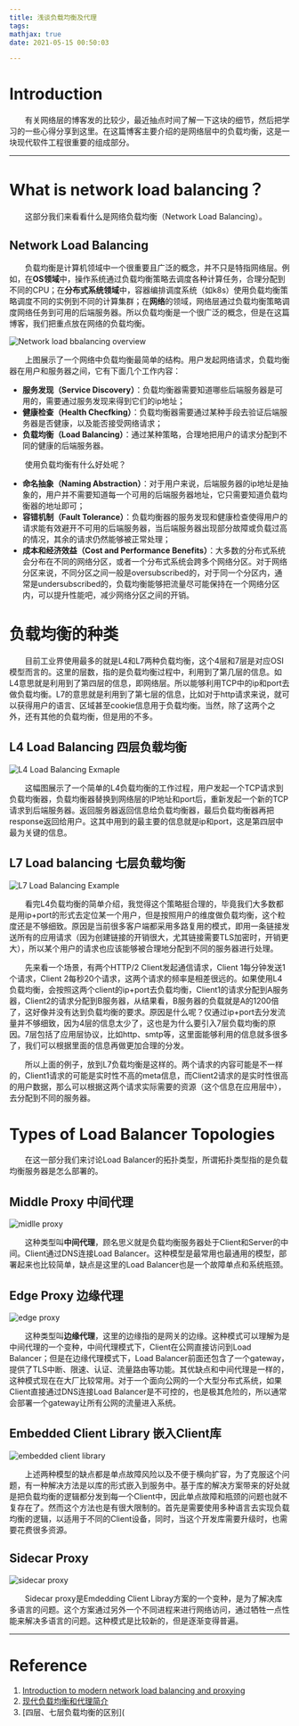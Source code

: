 ```yaml
---
title: 浅谈负载均衡及代理
tags:
mathjax: true
date: 2021-05-15 00:50:03

---
```


# Introduction

&emsp;&emsp;有关网络层的博客发的比较少，最近抽点时间了解一下这块的细节，然后把学习的一些心得分享到这里。在这篇博客主要介绍的是网络层中的负载均衡，这是一块现代软件工程很重要的组成部分。

<!-- more -->

------

# What is network load balancing？

&emsp;&emsp;这部分我们来看看什么是网络负载均衡（Network Load Balancing）。

## Network Load Balancing

&emsp;&emsp;负载均衡是计算机领域中一个很重要且广泛的概念，并不只是特指网络层。例如，在**OS领域**中，操作系统通过负载均衡策略去调度各种计算任务，合理分配到不同的CPU；在**分布式系统领域**中，容器编排调度系统（如k8s）使用负载均衡策略调度不同的实例到不同的计算集群；在**网络**的领域，网络层通过负载均衡策略调度网络任务到可用的后端服务器。所以负载均衡是一个很广泛的概念，但是在这篇博客，我们把重点放在网络的负载均衡。

![Network load bbalancing overview](https://miro.medium.com/max/1400/1*cCV-7Q-DDw87xNnTIVIhEg.png)

&emsp;&emsp;上图展示了一个网络中负载均衡最简单的结构。用户发起网络请求，负载均衡器在用户和服务器之间，它有下面几个工作内容：

- **服务发现（Service Discovery）**：负载均衡器需要知道哪些后端服务器是可用的，需要通过服务发现来得到它们的ip地址；
- **健康检查（Health Checfking）**：负载均衡器需要通过某种手段去验证后端服务器是否健康，以及能否接受网络请求；
- **负载均衡（Load Balancing）**：通过某种策略，合理地把用户的请求分配到不同的健康的后端服务器。

&emsp;&emsp;使用负载均衡有什么好处呢？

- **命名抽象（Naming Abstraction）**：对于用户来说，后端服务器的ip地址是抽象的，用户并不需要知道每一个可用的后端服务器地址，它只需要知道负载均衡器的地址即可；
- **容错机制（Fault Tolerance）**：负载均衡器的服务发现和健康检查使得用户的请求能有效避开不可用的后端服务器，当后端服务器出现部分故障或负载过高的情况，其余的请求仍然能够被正常处理；
- **成本和经济效益（Cost and Performance Benefits）**：大多数的分布式系统会分布在不同的网络分区，或者一个分布式系统会跨多个网络分区。对于网络分区来说，不同分区之间一般是oversubscribed的，对于同一个分区内，通常是undersubscribed的，负载均衡能够把流量尽可能保持在一个网络分区内，可以提升性能吧，减少网络分区之间的开销。

# 负载均衡的种类

&emsp;&emsp;目前工业界使用最多的就是L4和L7两种负载均衡，这个4层和7层是对应OSI模型而言的。这里的层数，指的是负载均衡过程中，利用到了第几层的信息。如L4意思就是利用到了第四层的信息，即网络层。所以能够利用TCP中的ip和port去做负载均衡。L7的意思就是利用到了第七层的信息，比如对于http请求来说，就可以获得用户的语言、区域甚至cookie信息用于负载均衡。当然，除了这两个之外，还有其他的负载均衡，但是用的不多。

## L4 Load Balancing 四层负载均衡

![L4 Load Balancing Exmaple](https://pic1.zhimg.com/80/v2-ce85ff3d023213f0eb5935df491f4c54_1440w.jpg)

&emsp;&emsp;这幅图展示了一个简单的L4负载均衡的工作过程，用户发起一个TCP请求到负载均衡器，负载均衡器替换到网络层的IP地址和port后，重新发起一个新的TCP请求到后端服务器。返回服务器返回信息给负载均衡器，最后负载均衡器再把response返回给用户。这其中用到的最主要的信息就是ip和port，这是第四层中最为关键的信息。

## L7 Load balancing 七层负载均衡

![L7 Load Balancing Example](https://pic4.zhimg.com/80/v2-478480ac6ec2b1e5c43608dee03e5403_1440w.jpg)

&emsp;&emsp;看完L4负载均衡的简单介绍，我觉得这个策略挺合理的，毕竟我们大多数都是用ip+port的形式去定位某一个用户，但是按照用户的维度做负载均衡，这个粒度还是不够细致。原因是当前很多客户端都采用多路复用的模式，即用一条链接发送所有的应用请求（因为创建链接的开销很大，尤其链接需要TLS加密时，开销更大），所以某个用户的请求也应该能够被合理地分配到不同的服务器进行处理。

&emsp;&emsp;先来看一个场景，有两个HTTP/2 Client发起通信请求，Client 1每分钟发送1个请求，Client 2每秒20个请求，这两个请求的频率是相差很远的。如果使用L4负载均衡，会按照这两个client的ip+port去负载均衡，Client1的请求分配到A服务器，Client2的请求分配到B服务器，从结果看，B服务器的负载就是A的1200倍了，这好像并没有达到负载均衡的要求。原因是什么呢？仅通过ip+port去分发流量并不够细致，因为4层的信息太少了，这也是为什么要引入7层负载均衡的原因。7层包括了应用层协议，比如http、smtp等，这里面能够利用的信息就多很多了，我们可以根据里面的信息再做更加合理的分发。

&emsp;&emsp;所以上面的例子，放到L7负载均衡是这样的。两个请求的内容可能是不一样的，Client1请求的可能是实时性不高的meta信息，而Client2请求的是实时性很高的用户数据，那么可以根据这两个请求实际需要的资源（这个信息在应用层中），去分配到不同的服务器。

# Types of Load Balancer Topologies

&emsp;&emsp;在这一部分我们来讨论Load Balancer的拓扑类型，所谓拓扑类型指的是负载均衡服务器是怎么部署的。

## Middle Proxy 中间代理

![midlle proxy](https://pic2.zhimg.com/80/v2-6b46204d914f778aac1efb160b525329_1440w.jpg)

&emsp;&emsp;这种类型叫**中间代理**，顾名思义就是负载均衡服务器处于Client和Server的中间。Client通过DNS连接Load Balancer。这种模型是最常用也最通用的模型，部署起来也比较简单，缺点是这里的Load Balancer也是一个故障单点和系统瓶颈。

## Edge Proxy 边缘代理

![edge proxy](https://miro.medium.com/max/1400/1*4zSWjsKnaC6QQmJ7PTj7Eg.png)

&emsp;&emsp;这种类型叫**边缘代理**，这里的边缘指的是网关的边缘。这种模式可以理解为是中间代理的一个变种，中间代理模式下，Client在公网直接访问到Load Balancer；但是在边缘代理模式下，Load Balancer前面还包含了一个gateway，提供了TLS中断、限速、认证、流量路由等功能。其优缺点和中间代理是一样的，这种模式现在在大厂比较常用。对于一个面向公网的一个大型分布式系统，如果Client直接通过DNS连接Load Balancer是不可控的，也是极其危险的，所以通常会部署一个gateway让所有公网的流量进入系统。

## Embedded Client Library 嵌入Client库

![embedded client library](https://miro.medium.com/max/1400/1*nuqZiYoFEkDe2cUgMh0aQw.png)

&emsp;&emsp;上述两种模型的缺点都是单点故障风险以及不便于横向扩容，为了克服这个问题，有一种解决方法是以库的形式嵌入到服务中。基于库的解决方案带来的好处就是把负载均衡的逻辑都分发到每一个Client中，因此单点故障和瓶颈的问题也就不复存在了。然而这个方法也是有很大限制的。首先是需要使用多种语言去实现负载均衡的逻辑，以适用于不同的Client设备，同时，当这个开发库需要升级时，也需要花费很多资源。

## Sidecar Proxy

![sidecar proxy](https://miro.medium.com/max/1400/1*wPoZoz6cKAo0HBi1wmNZtA.png)

&emsp;&emsp;Sidecar proxy是Emdedding Client Libray方案的一个变种，是为了解决库多语言的问题。这个方案通过另外一个不同进程来进行网络访问，通过牺牲一点性能来解决多语言的问题。这种模式是比较新的，但是逐渐变得普遍。

------

# Reference

1. [Introduction to modern network load balancing and proxying](https://blog.envoyproxy.io/introduction-to-modern-network-load-balancing-and-proxying-a57f6ff80236)
2. [现代负载均衡和代理简介](https://zhuanlan.zhihu.com/p/39575765)
3. [四层、七层负载均衡的区别](

